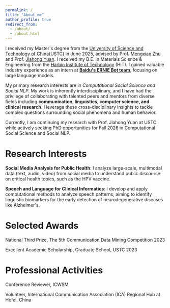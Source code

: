 ```yaml
---
permalink: /
title: "About me"
author_profile: true
redirect_from: 
  - /about/
  - /about.html
---
```


I received my Master's degree from the [University of Science and Technology of China](https://en.ustc.edu.cn)(USTC) in June 2025, advised by Prof. [Mengxiao Zhu](https://sites.google.com/site/mengxiaozhu/home?authuser=0)  and Prof. [Jiahong Yuan](https://scholar.google.com/citations?user=jbbXJOkAAAAJ&hl=en). I received my B.E. in Materials Science & Engineering from the [Harbin Institute of Technology](https://en.hit.edu.cn) (HIT). I gained valuable industry experience as an intern at [**Baidu's ERNIE Bot team**](https://research.baidu.com/Blog/index-view?id=183), focusing on large language models.

My primary research interests are in *Computational Social Science and Social NLP*. My work is inherently interdisciplinary, and I have had the privilege of collaborating with talented peers and mentors from diverse fields including **communication, linguistics, computer science, and clinical research**. I leverage these cross-disciplinary insights to tackle complex questions surrounding social phenomena and human behavior.

Currently, I am continuing my research with Prof. Jiahong Yuan at USTC while actively seeking PhD opportunities for Fall 2026 in Computational Social Science and Social NLP.

Research Interests
======

**Social Media Analysis for Public Health**: I analyze large-scale, multimodal data (text, audio, video) from social media to understand public discourse on critical health topics, such as the HPV vaccine.

**Speech and Language for Clinical Informatics**: I develop and apply computational methods to analyze speech patterns, aiming to identify linguistic biomarkers for the early detection of neurodegenerative diseases like Alzheimer's.


Selected Awards
======

National Third Prize, The 5th Communication Data Mining Competition 2023

Excellent Academic Scholarship, Graduate School, USTC 2023

Professional Activities
======
Conference Reviewer, ICWSM

Volunteer, International Communication Association (ICA) Regional Hub at Hefei, China
